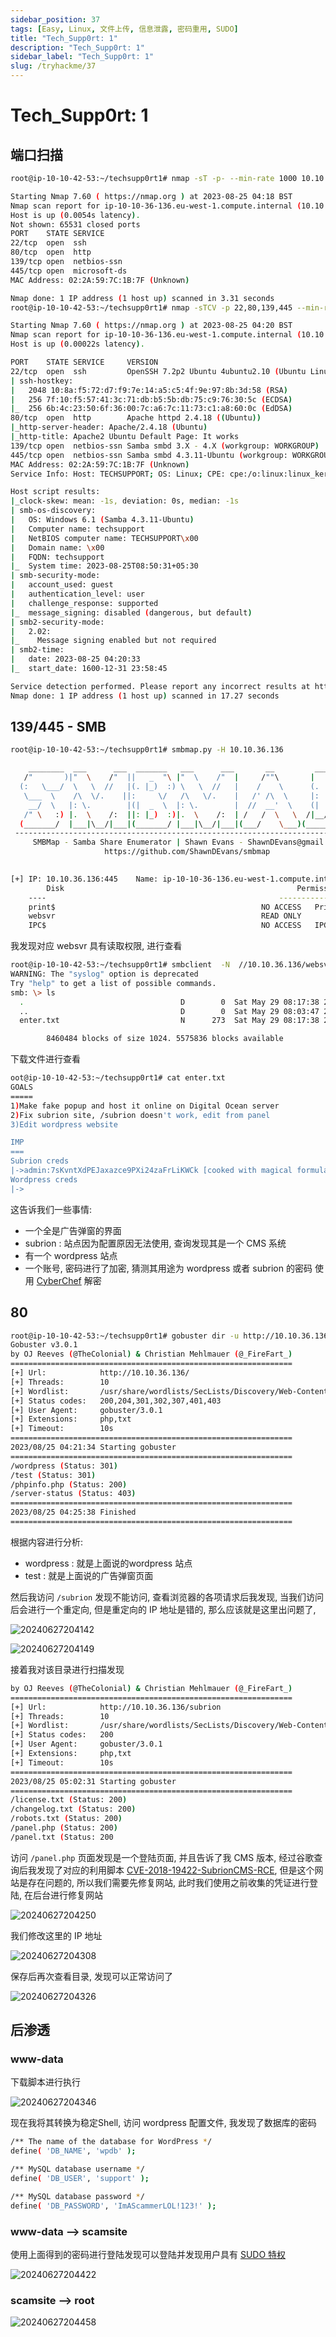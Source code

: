 ```yaml
---
sidebar_position: 37
tags: [Easy, Linux, 文件上传, 信息泄露, 密码重用, SUDO]
title: "Tech_Supp0rt: 1"
description: "Tech_Supp0rt: 1"
sidebar_label: "Tech_Supp0rt: 1"
slug: /tryhackme/37
---
```

# Tech_Supp0rt: 1
## 端口扫描
```bash
root@ip-10-10-42-53:~/techsupp0rt1# nmap -sT -p- --min-rate 1000 10.10.36.136

Starting Nmap 7.60 ( https://nmap.org ) at 2023-08-25 04:18 BST
Nmap scan report for ip-10-10-36-136.eu-west-1.compute.internal (10.10.36.136)
Host is up (0.0054s latency).
Not shown: 65531 closed ports
PORT    STATE SERVICE
22/tcp  open  ssh
80/tcp  open  http
139/tcp open  netbios-ssn
445/tcp open  microsoft-ds
MAC Address: 02:2A:59:7C:1B:7F (Unknown)

Nmap done: 1 IP address (1 host up) scanned in 3.31 seconds
root@ip-10-10-42-53:~/techsupp0rt1# nmap -sTCV -p 22,80,139,445 --min-rate 1000 10.10.36.136

Starting Nmap 7.60 ( https://nmap.org ) at 2023-08-25 04:20 BST
Nmap scan report for ip-10-10-36-136.eu-west-1.compute.internal (10.10.36.136)
Host is up (0.00022s latency).

PORT    STATE SERVICE     VERSION
22/tcp  open  ssh         OpenSSH 7.2p2 Ubuntu 4ubuntu2.10 (Ubuntu Linux; protocol 2.0)
| ssh-hostkey: 
|   2048 10:8a:f5:72:d7:f9:7e:14:a5:c5:4f:9e:97:8b:3d:58 (RSA)
|   256 7f:10:f5:57:41:3c:71:db:b5:5b:db:75:c9:76:30:5c (ECDSA)
|_  256 6b:4c:23:50:6f:36:00:7c:a6:7c:11:73:c1:a8:60:0c (EdDSA)
80/tcp  open  http        Apache httpd 2.4.18 ((Ubuntu))
|_http-server-header: Apache/2.4.18 (Ubuntu)
|_http-title: Apache2 Ubuntu Default Page: It works
139/tcp open  netbios-ssn Samba smbd 3.X - 4.X (workgroup: WORKGROUP)
445/tcp open  netbios-ssn Samba smbd 4.3.11-Ubuntu (workgroup: WORKGROUP)
MAC Address: 02:2A:59:7C:1B:7F (Unknown)
Service Info: Host: TECHSUPPORT; OS: Linux; CPE: cpe:/o:linux:linux_kernel

Host script results:
|_clock-skew: mean: -1s, deviation: 0s, median: -1s
| smb-os-discovery: 
|   OS: Windows 6.1 (Samba 4.3.11-Ubuntu)
|   Computer name: techsupport
|   NetBIOS computer name: TECHSUPPORT\x00
|   Domain name: \x00
|   FQDN: techsupport
|_  System time: 2023-08-25T08:50:31+05:30
| smb-security-mode: 
|   account_used: guest
|   authentication_level: user
|   challenge_response: supported
|_  message_signing: disabled (dangerous, but default)
| smb2-security-mode: 
|   2.02: 
|_    Message signing enabled but not required
| smb2-time: 
|   date: 2023-08-25 04:20:33
|_  start_date: 1600-12-31 23:58:45

Service detection performed. Please report any incorrect results at https://nmap.org/submit/ .
Nmap done: 1 IP address (1 host up) scanned in 17.27 seconds
```

## 139/445 - SMB

```bash
root@ip-10-10-42-53:~/techsupp0rt1# smbmap.py -H 10.10.36.136

    ________  ___      ___  _______   ___      ___       __         _______
   /"       )|"  \    /"  ||   _  "\ |"  \    /"  |     /""\       |   __ "\
  (:   \___/  \   \  //   |(. |_)  :) \   \  //   |    /    \      (. |__) :)
   \___  \    /\  \/.    ||:     \/   /\   \/.    |   /' /\  \     |:  ____/
    __/  \   |: \.        |(|  _  \  |: \.        |  //  __'  \    (|  /
   /" \   :) |.  \    /:  ||: |_)  :)|.  \    /:  | /   /  \   \  /|__/ \
  (_______/  |___|\__/|___|(_______/ |___|\__/|___|(___/    \___)(_______)
 -----------------------------------------------------------------------------
     SMBMap - Samba Share Enumerator | Shawn Evans - ShawnDEvans@gmail.com   
                     https://github.com/ShawnDEvans/smbmap

                                                                                                    
[+] IP: 10.10.36.136:445	Name: ip-10-10-36-136.eu-west-1.compute.internal	Status: Guest session   	
        Disk                                                  	Permissions	Comment
	----                                                  	-----------	-------
	print$                                            	NO ACCESS	Printer Drivers
	websvr                                            	READ ONLY	
	IPC$                                              	NO ACCESS	IPC Service (TechSupport server (Samba, Ubuntu))
```
我发现对应 websvr 具有读取权限, 进行查看
```bash
root@ip-10-10-42-53:~/techsupp0rt1# smbclient  -N  //10.10.36.136/websvr
WARNING: The "syslog" option is deprecated
Try "help" to get a list of possible commands.
smb: \> ls
  .                                   D        0  Sat May 29 08:17:38 2021
  ..                                  D        0  Sat May 29 08:03:47 2021
  enter.txt                           N      273  Sat May 29 08:17:38 2021

		8460484 blocks of size 1024. 5575836 blocks available
```
下载文件进行查看
```bash
oot@ip-10-10-42-53:~/techsupp0rt1# cat enter.txt 
GOALS
=====
1)Make fake popup and host it online on Digital Ocean server
2)Fix subrion site, /subrion doesn't work, edit from panel
3)Edit wordpress website

IMP
===
Subrion creds
|->admin:7sKvntXdPEJaxazce9PXi24zaFrLiKWCk [cooked with magical formula]
Wordpress creds
|->
```
这告诉我们一些事情:

- 一个全是广告弹窗的界面
- subrion  : 站点因为配置原因无法使用, 查询发现其是一个 CMS 系统
- 有一个 wordpress 站点
- 一个账号, 密码进行了加密, 猜测其用途为 wordpress 或者 subrion 的密码 使用 [CyberChef](https://gchq.github.io/CyberChef/#recipe=From_Base58('123456789ABCDEFGHJKLMNPQRSTUVWXYZabcdefghijkmnopqrstuvwxyz',false)From_Base32('A-Z2-7=',false)From_Base64('A-Za-z0-9+/=',true,false)) 解密
  
## 80
```bash
root@ip-10-10-42-53:~/techsupp0rt1# gobuster dir -u http://10.10.36.136/ -w /usr/share/wordlists/SecLists/Discovery/Web-Content/directory-list-2.3-medium.txt -x php,txt===============================================================
Gobuster v3.0.1
by OJ Reeves (@TheColonial) & Christian Mehlmauer (@_FireFart_)
===============================================================
[+] Url:            http://10.10.36.136/
[+] Threads:        10
[+] Wordlist:       /usr/share/wordlists/SecLists/Discovery/Web-Content/directory-list-2.3-medium.txt
[+] Status codes:   200,204,301,302,307,401,403
[+] User Agent:     gobuster/3.0.1
[+] Extensions:     php,txt
[+] Timeout:        10s
===============================================================
2023/08/25 04:21:34 Starting gobuster
===============================================================
/wordpress (Status: 301)
/test (Status: 301)
/phpinfo.php (Status: 200)
/server-status (Status: 403)
===============================================================
2023/08/25 04:25:38 Finished
===============================================================
```
根据内容进行分析:

- wordpress  : 就是上面说的wordpress 站点
- test : 就是上面说的广告弹窗页面

然后我访问 `/subrion` 发现不能访问, 查看浏览器的各项请求后我发现, 当我们访问后会进行一个重定向, 但是重定向的 IP 地址是错的, 那么应该就是这里出问题了,

![20240627204142](https://raw.githubusercontent.com/Guardian-JTZ/Image/main/img/20240627204142.png)

![20240627204149](https://raw.githubusercontent.com/Guardian-JTZ/Image/main/img/20240627204149.png)

接着我对该目录进行扫描发现
```bash
by OJ Reeves (@TheColonial) & Christian Mehlmauer (@_FireFart_)
===============================================================
[+] Url:            http://10.10.36.136/subrion
[+] Threads:        10
[+] Wordlist:       /usr/share/wordlists/SecLists/Discovery/Web-Content/directory-list-2.3-medium.txt
[+] Status codes:   200
[+] User Agent:     gobuster/3.0.1
[+] Extensions:     php,txt
[+] Timeout:        10s
===============================================================
2023/08/25 05:02:31 Starting gobuster
===============================================================
/license.txt (Status: 200)
/changelog.txt (Status: 200)
/robots.txt (Status: 200)
/panel.php (Status: 200)
/panel.txt (Status: 200
```

访问 `/panel.php` 页面发现是一个登陆页面, 并且告诉了我 CMS 版本, 经过谷歌查询后我发现了对应的利用脚本 [
CVE-2018-19422-SubrionCMS-RCE](https://github.com/hev0x/CVE-2018-19422-SubrionCMS-RCE), 但是这个网站是存在问题的, 所以我们需要先修复网站, 此时我们使用之前收集的凭证进行登陆, 在后台进行修复网站

![20240627204250](https://raw.githubusercontent.com/Guardian-JTZ/Image/main/img/20240627204250.png)

我们修改这里的 IP 地址

![20240627204308](https://raw.githubusercontent.com/Guardian-JTZ/Image/main/img/20240627204308.png)

保存后再次查看目录, 发现可以正常访问了

![20240627204326](https://raw.githubusercontent.com/Guardian-JTZ/Image/main/img/20240627204326.png)

## 后渗透
### www-data
下载脚本进行执行

![20240627204346](https://raw.githubusercontent.com/Guardian-JTZ/Image/main/img/20240627204346.png)

现在我将其转换为稳定Shell, 访问 wordpress 配置文件, 我发现了数据库的密码
```bash
/** The name of the database for WordPress */
define( 'DB_NAME', 'wpdb' );

/** MySQL database username */
define( 'DB_USER', 'support' );

/** MySQL database password */
define( 'DB_PASSWORD', 'ImAScammerLOL!123!' );
```
### www-data --> scamsite
使用上面得到的密码进行登陆发现可以登陆并发现用户具有 [SUDO 特权](https://gtfobins.github.io/gtfobins/iconv/#sudo)

![20240627204422](https://raw.githubusercontent.com/Guardian-JTZ/Image/main/img/20240627204422.png)

### scamsite --> root

![20240627204458](https://raw.githubusercontent.com/Guardian-JTZ/Image/main/img/20240627204458.png)